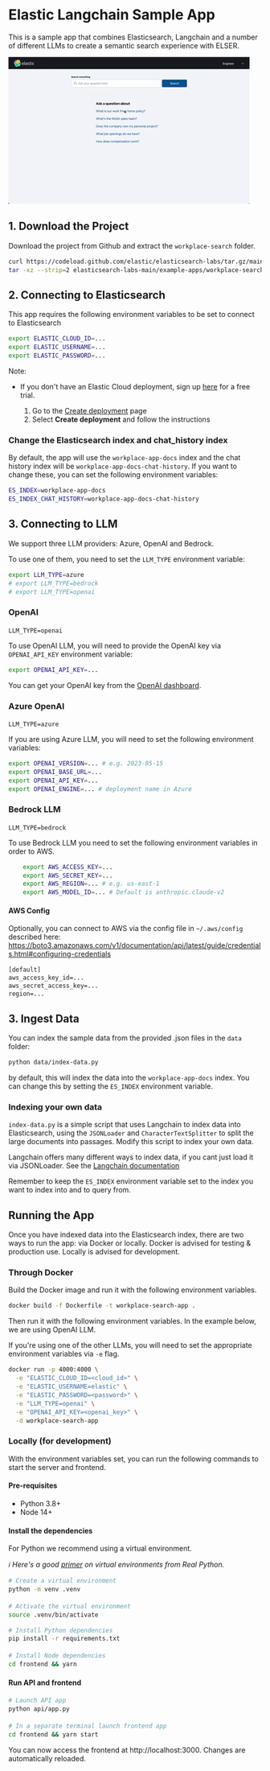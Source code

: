 # Elastic Langchain Sample App

This is a sample app that combines Elasticsearch, Langchain and a number of different LLMs to create a semantic search experience with ELSER.

![Screenshot of the sample app](./app-demo.gif)

## 1. Download the Project

Download the project from Github and extract the `workplace-search` folder.

```bash
curl https://codeload.github.com/elastic/elasticsearch-labs/tar.gz/main | \
tar -xz --strip=2 elasticsearch-labs-main/example-apps/workplace-search
```

## 2. Connecting to Elasticsearch

This app requires the following environment variables to be set to connect to Elasticsearch

```sh
export ELASTIC_CLOUD_ID=...
export ELASTIC_USERNAME=...
export ELASTIC_PASSWORD=...
```

Note:

- If you don't have an Elastic Cloud deployment, sign up [here](https://cloud.elastic.co/registration?utm_source=github&utm_content=elasticsearch-labs-samples) for a free trial.

  1. Go to the [Create deployment](https://cloud.elastic.co/deployments/create) page
  2. Select **Create deployment** and follow the instructions

### Change the Elasticsearch index and chat_history index

By default, the app will use the `workplace-app-docs` index and the chat history index will be `workplace-app-docs-chat-history`. If you want to change these, you can set the following environment variables:

```sh
ES_INDEX=workplace-app-docs
ES_INDEX_CHAT_HISTORY=workplace-app-docs-chat-history
```

## 3. Connecting to LLM

We support three LLM providers: Azure, OpenAI and Bedrock.

To use one of them, you need to set the `LLM_TYPE` environment variable:

```sh
export LLM_TYPE=azure
# export LLM_TYPE=bedrock
# export LLM_TYPE=openai
```

### OpenAI

`LLM_TYPE=openai`

To use OpenAI LLM, you will need to provide the OpenAI key via `OPENAI_API_KEY` environment variable:

```sh
export OPENAI_API_KEY=...
```

You can get your OpenAI key from the [OpenAI dashboard](https://platform.openai.com/account/api-keys).

### Azure OpenAI

`LLM_TYPE=azure`

If you are using Azure LLM, you will need to set the following environment variables:

```sh
export OPENAI_VERSION=... # e.g. 2023-05-15
export OPENAI_BASE_URL=...
export OPENAI_API_KEY=...
export OPENAI_ENGINE=... # deployment name in Azure
```

### Bedrock LLM

`LLM_TYPE=bedrock`

To use Bedrock LLM you need to set the following environment variables in order to AWS.

```sh
    export AWS_ACCESS_KEY=...
    export AWS_SECRET_KEY=...
    export AWS_REGION=... # e.g. us-east-1
    export AWS_MODEL_ID=... # Default is anthropic.claude-v2
```

#### AWS Config

Optionally, you can connect to AWS via the config file in `~/.aws/config` described here:
https://boto3.amazonaws.com/v1/documentation/api/latest/guide/credentials.html#configuring-credentials

```
[default]
aws_access_key_id=...
aws_secret_access_key=...
region=...
```

## 3. Ingest Data

You can index the sample data from the provided .json files in the `data` folder:

```sh
python data/index-data.py
```

by default, this will index the data into the `workplace-app-docs` index. You can change this by setting the `ES_INDEX` environment variable.

### Indexing your own data

`index-data.py` is a simple script that uses Langchain to index data into Elasticsearch, using the `JSONLoader` and `CharacterTextSplitter` to split the large documents into passages. Modify this script to index your own data.

Langchain offers many different ways to index data, if you cant just load it via JSONLoader. See the [Langchain documentation](https://python.langchain.com/docs/modules/data_connection/document_loaders)

Remember to keep the `ES_INDEX` environment variable set to the index you want to index into and to query from.

## Running the App

Once you have indexed data into the Elasticsearch index, there are two ways to run the app: via Docker or locally. Docker is advised for testing & production use. Locally is advised for development.

### Through Docker

Build the Docker image and run it with the following environment variables.

```sh
docker build -f Dockerfile -t workplace-search-app .
```

Then run it with the following environment variables. In the example below, we are using OpenAI LLM.

If you're using one of the other LLMs, you will need to set the appropriate environment variables via `-e` flag.

```sh
docker run -p 4000:4000 \
  -e "ELASTIC_CLOUD_ID=<cloud_id>" \
  -e "ELASTIC_USERNAME=elastic" \
  -e "ELASTIC_PASSWORD=<password>" \
  -e "LLM_TYPE=openai" \
  -e "OPENAI_API_KEY=<openai_key>" \
  -d workplace-search-app
```

### Locally (for development)

With the environment variables set, you can run the following commands to start the server and frontend.

#### Pre-requisites

- Python 3.8+
- Node 14+

#### Install the dependencies

For Python we recommend using a virtual environment.

_ℹ️ Here's a good [primer](https://realpython.com/python-virtual-environments-a-primer) on virtual environments from Real Python._

```sh
# Create a virtual environment
python -m venv .venv

# Activate the virtual environment
source .venv/bin/activate
```

```sh
# Install Python dependencies
pip install -r requirements.txt

# Install Node dependencies
cd frontend && yarn
```

#### Run API and frontend

```sh
# Launch API app
python api/app.py

# In a separate terminal launch frontend app
cd frontend && yarn start
```

You can now access the frontend at http://localhost:3000. Changes are automatically reloaded.
